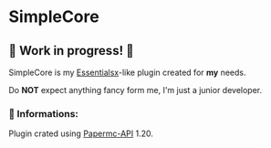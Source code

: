 # SimpleCore 
## 👷 Work in progress! 👷
SimpleCore is my <a href="https://essentialsx.net">Essentialsx</a>-like plugin created for **my** needs.

Do **NOT** expect anything fancy form me, I'm just a junior developer.

### 📜 Informations:
Plugin crated using <a href="https://papermc.io">Papermc-API</a> 1.20.
